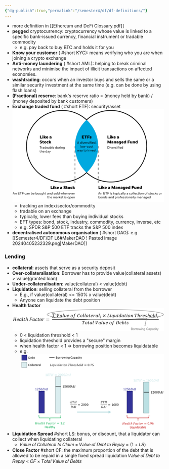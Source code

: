 ```yaml
---
{"dg-publish":true,"permalink":"/semester4/df/df-definitions/"}
---
```


- more definition in [[Ethereum and DeFi Glossary.pdf]]
- **pegged** cryptocurrency: cryptocurrency whose value is linked to a specific bank-issued currency, financial instrument or tradable commodity
	- e.g. pay back to buy BTC and holds it for you
- **Know your customer** ( #short KYC): means verifying who you are when joining a crypto exchange
- **Anti-money laundering** ( #short AML): helping to break criminal networks and minimise the impact of illicit transactions on affected economies.
- **washtrading**: occurs when an investor buys and sells the same or a similar security investment at the same time (e.g. can be done by using flash loans)
- **(Fractional) reserve**: bank's reserve ratio = (money held by bank) / (money deposited by bank customers)
- **Exchange traded fund** ( #short ETF): security/asset![Pasted image 20240405223919.png](/img/user/Semester4/DF/attachments/Pasted%20image%2020240405223919.png)
	- tracking an index/sector/commodity
	- tradable on an exchange
	- typically, lower fees than buying individual stocks
	- EFT types: bond, stock, industry, commodity, currency, inverse, etc
	- e.g. SPDR S&P 500 ETF tracks the S&P 500 index
- **decentralised autonomous organisation** ( #short DAO): e.g. [[Semester4/DF/DF L6#MakerDAO ! Pasted image 20240405232329.png\|MakerDAO]]
### Lending
- **collateral**: assets that serve as a security deposit
- **Over-collateralisation**: Borrower has to provide value(collateral assets) > value(granted loan)
- **Under-collateralisation**: value(collateral) < value(debt)
- **Liquidation**: selling collateral from the borrower
	- E.g., if value(collateral) <= 150% x value(debt)
	- Anyone can liquidate the debt position
- **Health factor** ![Pasted image 20240323154018.png](/img/user/Semester4/DF/attachments/Pasted%20image%2020240323154018.png)
	- 0 < liquidation threshold < 1
	- liquidation threshold provides a "secure" margin
	- when health factor < 1 => borrowing position becomes liquidatable
	- e.g. ![Pasted image 20240323154201.png](/img/user/Semester4/DF/attachments/Pasted%20image%2020240323154201.png)
- **Liquidation Spread** #short LS: bonus, or discount, that a liquidator can collect when liquidating collateral
	- 𝑉𝑎𝑙𝑢𝑒 𝑜𝑓 𝐶𝑜𝑙𝑙𝑎𝑡𝑒𝑟𝑎𝑙 𝑡𝑜 𝐶𝑙𝑎𝑖𝑚 = 𝑉𝑎𝑙𝑢𝑒 𝑜𝑓 𝐷𝑒𝑏𝑡 𝑡𝑜 𝑅𝑒𝑝𝑎𝑦 × (1 + 𝐿𝑆)
- **Close Factor** #short CF: the maximum proportion of the debt that is allowed to be repaid in a single fixed spread liquidation
	𝑉𝑎𝑙𝑢𝑒 𝑜𝑓 𝐷𝑒𝑏𝑡 𝑡𝑜 𝑅𝑒𝑝𝑎𝑦 < 𝐶𝐹 × 𝑇𝑜𝑡𝑎𝑙 𝑉𝑎𝑙𝑢𝑒 𝑜𝑓 𝐷𝑒𝑏𝑡𝑠